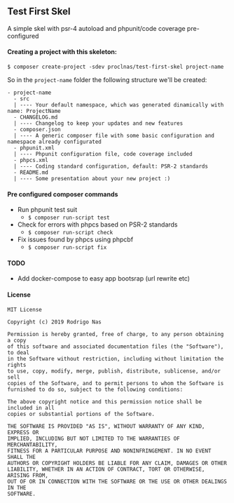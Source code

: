 Test First Skel
--

A simple skel with psr-4 autoload and phpunit/code coverage pre-configured

#### Creating a project with this skeleton:
```
$ composer create-project -sdev proclnas/test-first-skel project-name
```

So in the `project-name` folder the following structure we'll be created:
```
- project-name
  - src
  | ---- Your default namespace, which was generated dinamically with name: ProjectName
  - CHANGELOG.md
  | ---- Changelog to keep your updates and new features
  - composer.json
  | ---- A generic composer file with some basic configuration and namespace already configurated
  - phpunit.xml
  | ---- Phpunit configuration file, code coverage included
  - phpcs.xml
  | ---- Coding standard configuration, default: PSR-2 standards
  - README.md
  | ---- Some presentation about your new project :)
```

#### Pre configured composer commands

- Run phpunit test suit
    - `$ composer run-script test`
- Check for errors with phpcs based on PSR-2 standards
    - `$ composer run-script check`
- Fix issues found by phpcs using phpcbf
    - `$ composer run-script fix`

#### TODO
- Add docker-compose to easy app bootsrap (url rewrite etc)

#### License
```
MIT License

Copyright (c) 2019 Rodrigo Nas

Permission is hereby granted, free of charge, to any person obtaining a copy
of this software and associated documentation files (the "Software"), to deal
in the Software without restriction, including without limitation the rights
to use, copy, modify, merge, publish, distribute, sublicense, and/or sell
copies of the Software, and to permit persons to whom the Software is
furnished to do so, subject to the following conditions:

The above copyright notice and this permission notice shall be included in all
copies or substantial portions of the Software.

THE SOFTWARE IS PROVIDED "AS IS", WITHOUT WARRANTY OF ANY KIND, EXPRESS OR
IMPLIED, INCLUDING BUT NOT LIMITED TO THE WARRANTIES OF MERCHANTABILITY,
FITNESS FOR A PARTICULAR PURPOSE AND NONINFRINGEMENT. IN NO EVENT SHALL THE
AUTHORS OR COPYRIGHT HOLDERS BE LIABLE FOR ANY CLAIM, DAMAGES OR OTHER
LIABILITY, WHETHER IN AN ACTION OF CONTRACT, TORT OR OTHERWISE, ARISING FROM,
OUT OF OR IN CONNECTION WITH THE SOFTWARE OR THE USE OR OTHER DEALINGS IN THE
SOFTWARE.
```
